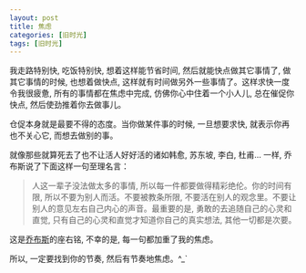 ```yaml
---
layout: post
title: 焦虑
categories: [旧时光]
tags: [旧时光]
---
```


我走路特别快, 吃饭特别快, 想着这样能节省时间, 然后就能快点做其它事情了, 做其它事情的时候, 也想着做快点, 这样就有时间做另外一些事情了。这样求快一度令我很疲惫, 所有的事情都在焦虑中完成, 仿佛你心中住着一个小人儿, 总在催促你快点, 然后使劲推着你去做事儿。

仓促本身就是最要不得的态度。当你做某件事的时候, 一旦想要求快, 就表示你再也不关心它, 而想去做别的事。

就像那些就算死去了也不让活人好好活的诸如韩愈, 苏东坡, 李白,  杜甫… 一样, 乔布斯说了下面这样一句至理名言：

> 人这一辈子没法做太多的事情, 所以每一件都要做得精彩绝伦。你的时间有限, 所以不要为别人而活。不要被教条所限, 不要活在别人的观念里。不要让别人的意见左右自己内心的声音。最重要的是, 勇敢的去追随自己的心灵和直觉, 只有自己的心灵和直觉才知道你自己的真实想法, 其他一切都是次要。

这是[乔布斯](http://baike.baidu.com/subview/90660/11206729.htm?fromtitle=%40%23Protect%40%23)的座右铭, 不幸的是, 每一句都加重了我的焦虑。

所以, 一定要找到你的节奏, 然后有节奏地焦虑。^_`